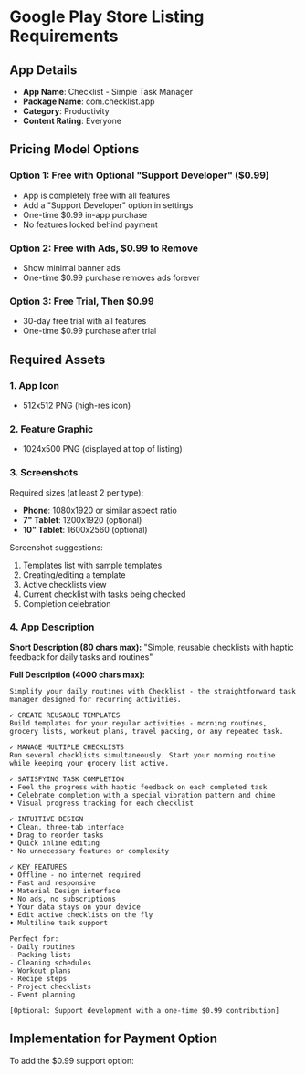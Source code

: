 # Google Play Store Listing Requirements

## App Details
- **App Name**: Checklist - Simple Task Manager
- **Package Name**: com.checklist.app
- **Category**: Productivity
- **Content Rating**: Everyone

## Pricing Model Options

### Option 1: Free with Optional "Support Developer" ($0.99)
- App is completely free with all features
- Add a "Support Developer" option in settings
- One-time $0.99 in-app purchase
- No features locked behind payment

### Option 2: Free with Ads, $0.99 to Remove
- Show minimal banner ads
- One-time $0.99 purchase removes ads forever

### Option 3: Free Trial, Then $0.99
- 30-day free trial with all features
- One-time $0.99 purchase after trial

## Required Assets

### 1. App Icon
- 512x512 PNG (high-res icon)

### 2. Feature Graphic
- 1024x500 PNG (displayed at top of listing)

### 3. Screenshots
Required sizes (at least 2 per type):
- **Phone**: 1080x1920 or similar aspect ratio
- **7" Tablet**: 1200x1920 (optional)
- **10" Tablet**: 1600x2560 (optional)

Screenshot suggestions:
1. Templates list with sample templates
2. Creating/editing a template
3. Active checklists view
4. Current checklist with tasks being checked
5. Completion celebration

### 4. App Description

**Short Description (80 chars max):**
"Simple, reusable checklists with haptic feedback for daily tasks and routines"

**Full Description (4000 chars max):**
```
Simplify your daily routines with Checklist - the straightforward task manager designed for recurring activities.

✓ CREATE REUSABLE TEMPLATES
Build templates for your regular activities - morning routines, grocery lists, workout plans, travel packing, or any repeated task.

✓ MANAGE MULTIPLE CHECKLISTS
Run several checklists simultaneously. Start your morning routine while keeping your grocery list active.

✓ SATISFYING TASK COMPLETION
• Feel the progress with haptic feedback on each completed task
• Celebrate completion with a special vibration pattern and chime
• Visual progress tracking for each checklist

✓ INTUITIVE DESIGN
• Clean, three-tab interface
• Drag to reorder tasks
• Quick inline editing
• No unnecessary features or complexity

✓ KEY FEATURES
• Offline - no internet required
• Fast and responsive
• Material Design interface
• No ads, no subscriptions
• Your data stays on your device
• Edit active checklists on the fly
• Multiline task support

Perfect for:
- Daily routines
- Packing lists
- Cleaning schedules
- Workout plans
- Recipe steps
- Project checklists
- Event planning

[Optional: Support development with a one-time $0.99 contribution]
```

## Implementation for Payment Option

To add the $0.99 support option: